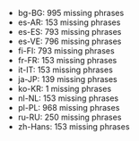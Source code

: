 - bg-BG: 995 missing phrases
- es-AR: 153 missing phrases
- es-ES: 793 missing phrases
- es-VE: 796 missing phrases
- fi-FI: 793 missing phrases
- fr-FR: 153 missing phrases
- it-IT: 153 missing phrases
- ja-JP: 139 missing phrases
- ko-KR: 1 missing phrases
- nl-NL: 153 missing phrases
- pl-PL: 968 missing phrases
- ru-RU: 250 missing phrases
- zh-Hans: 153 missing phrases
